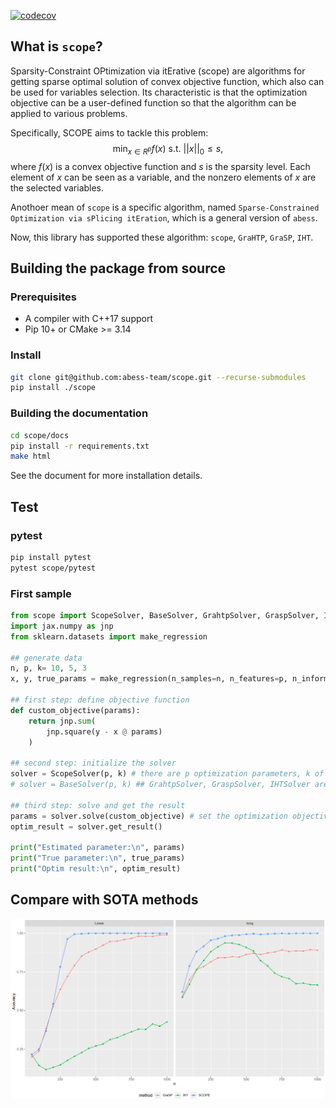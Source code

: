 [![codecov](https://codecov.io/gh/abess-team/scope/branch/master/graphs/sunburst.svg)](https://codecov.io/gh/abess-team/scope)

## What is `scope`?

Sparsity-Constraint OPtimization via itErative (scope) are algorithms for getting sparse optimal solution of convex objective function, which also can be used for variables selection. Its characteristic is that the optimization objective can be a user-defined function so that the algorithm can be applied to various problems.

Specifically, SCOPE aims to tackle this problem: 
$$\min_{x \in R^p} f(x) \text{ s.t. } ||x||_0 \leq s,$$
where $f(x)$ is a convex objective function and $s$ is the sparsity level. Each element of $x$ can be seen as a variable, and the nonzero elements of $x$ are the selected variables.

Anothoer mean of `scope` is a specific algorithm, named `Sparse-Constrained Optimization via sPlicing itEration`, which is a general version of `abess`.

Now, this library has supported these algorithm: `scope`, `GraHTP`, `GraSP`, `IHT`.

## Building the package from source

### Prerequisites
+ A compiler with C++17 support 
+ Pip 10+ or CMake >= 3.14

### Install

```bash
git clone git@github.com:abess-team/scope.git --recurse-submodules
pip install ./scope
```

### Building the documentation

```bash
cd scope/docs
pip install -r requirements.txt
make html
```

See the document for more installation details.

## Test

### pytest

```bash
pip install pytest
pytest scope/pytest
```


### First sample

```python
from scope import ScopeSolver, BaseSolver, GrahtpSolver, GraspSolver, IHTSolver 
import jax.numpy as jnp
from sklearn.datasets import make_regression

## generate data
n, p, k= 10, 5, 3
x, y, true_params = make_regression(n_samples=n, n_features=p, n_informative=k, coef=True)

## first step: define objective function
def custom_objective(params):
    return jnp.sum(
        jnp.square(y - x @ params)
    )

## second step: initialize the solver
solver = ScopeSolver(p, k) # there are p optimization parameters, k of which are non-zero
# solver = BaseSolver(p, k) ## GrahtpSolver, GraspSolver, IHTSolver are the same

## third step: solve and get the result 
params = solver.solve(custom_objective) # set the optimization objective and begin to solve
optim_result = solver.get_result()

print("Estimated parameter:\n", params)
print("True parameter:\n", true_params)
print("Optim result:\n", optim_result)
```

## Compare with SOTA methods

![](/docs/img/compare.png)
